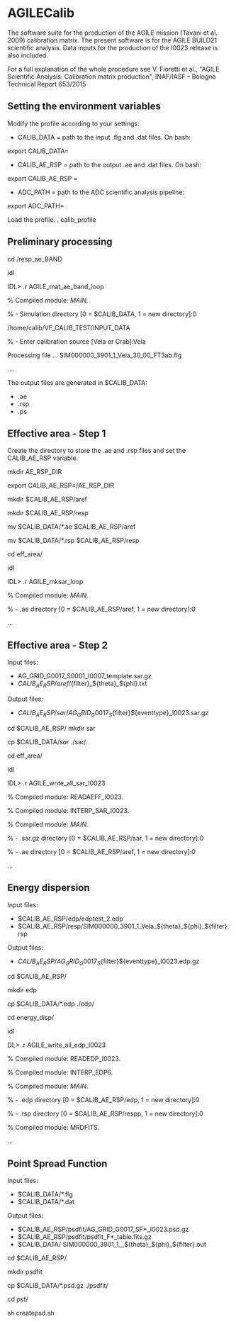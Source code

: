 # AGILECalib
The software suite for the production of the AGILE mission (Tavani et al. 2009) calibration matrix.
The present software is for the AGILE BUILD21 scientific analysis.
Data inputs for the production of the I0023 release is also included.

For a full explanation of the whole procedure see V. Fioretti et al., "AGILE Scientific Analysis: Calibration matrix production", INAF/IASF – Bologna Technical Report 653/2015

## Setting the environment variables

Modify the profile according to your settings:
- CALIB_DATA = path to the input .flg and .dat files. On bash:

export CALIB_DATA=<path>

- CALIB_AE_RSP = path to the output .ae and .dat files. On bash:

export CALIB_AE_RSP =<path>

- ADC_PATH = path to the ADC scientific analysis pipeline:

export ADC_PATH=<path>

Load the profile:
. calib_profile

## Preliminary processing

cd /resp_ae_BAND

idl

IDL> .r AGILE_mat_ae_band_loop

% Compiled module: $MAIN$.

% - Simulation directory [0 = $CALIB_DATA, 1 = new directory]:0

/home/calib/VF_CALIB_TEST/INPUT_DATA

% - Enter calibration source [Vela or Crab]:Vela

Processing file ... SIM000000_3901_1_Vela_30_00_FT3ab.flg

....

The output files are generated in $CALIB_DATA:
- <filename>.ae
- <filename>.rsp
- <filename>.ps

## Effective area - Step 1

Create the directory to store the .ae and .rsp files and set the CALIB_AE_RSP variable.

mkdir AE_RSP_DIR

export CALIB_AE_RSP=<path-to>/AE_RSP_DIR

mkdir $CALIB_AE_RSP/aref

mkdir $CALIB_AE_RSP/resp

mv $CALIB_DATA/*.ae $CALIB_AE_RSP/aref

mv $CALIB_DATA/*.rsp $CALIB_AE_RSP/resp

cd eff_area/

idl

IDL> .r AGILE_mksar_loop

% Compiled module: $MAIN$.

% - .ae directory [0 = $CALIB_AE_RSP/aref, 1 = new directory]:0

...

## Effective area - Step 2

Input files:
-  AG_GRID_G0017_S0001_I0007_template.sar.gz
-  $CALIB_AE_RSP/aref/${filter}_${theta}_${phi}.txt

Output files:
- $CALIB_AE_RSP/sar/AG_GRID_G0017_S${filter}${eventtype}_I0023.sar.gz

cd $CALIB_AE_RSP/
mkdir sar

cp $CALIB_DATA/*sar* ./sar/.

cd eff_area/

idl

IDL> .r AGILE_write_all_sar_I0023

% Compiled module: READAEFF_I0023.

% Compiled module: INTERP_SAR_I0023.

% Compiled module: $MAIN$.

% - .sar.gz directory [0 = $CALIB_AE_RSP/sar, 1 = new directory]:0

% - .ae directory [0 = $CALIB_AE_RSP/aref, 1 = new directory]:0

...

## Energy dispersion

Input files:
- $CALIB_AE_RSP/edp/edptest_2.edp
- $CALIB_AE_RSP/resp/SIM000000_3901_1_Vela_${theta}_${phi}_${filter}.rsp

Output files:
- $CALIB_AE_RSP/AG_GRID_G0017_S${filter}${eventtype}_I0023.edp.gz

cd $CALIB_AE_RSP/

mkdir edp
 
cp $CALIB_DATA/*.edp ./edp/

cd energy_disp/

idl

DL> .r AGILE_write_all_edp_I0023

% Compiled module: READEDP_I0023.

% Compiled module: INTERP_EDP6.

% Compiled module: $MAIN$.

% - .edp directory [0 = $CALIB_AE_RSP/edp, 1 = new directory]:0

% - .rsp directory [0 = $CALIB_AE_RSP/respp, 1 = new directory]:0

% Compiled module: MRDFITS.

...

## Point Spread Function

Input files:
- $CALIB_DATA/*.flg
- $CALIB_DATA/*.dat

Output files:
- $CALIB_AE_RSP/psdfit/AG_GRID_G0017_SF*_I0023.psd.gz
- $CALIB_AE_RSP/psdfit/psdfit_F*_table.fits.gz
- $CALIB_DATA/ SIM000000_3901_1__${theta}_${phi}_${filter}.out

cd $CALIB_AE_RSP/

mkdir psdfit

cp $CALIB_DATA/*.psd.gz ./psdfit/

cd psf/

sh createpsd.sh 
